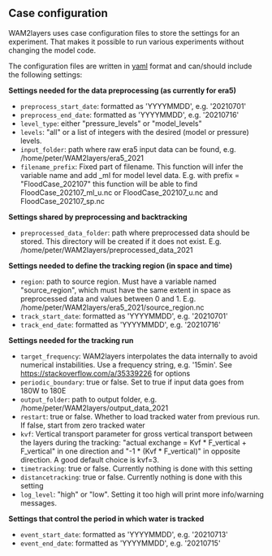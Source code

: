 ## Case configuration

WAM2layers uses case configuration files to store the settings for an
experiment. That makes it possible to run various experiments without changing
the model code.

The configuration files are written in [yaml]() format and can/should include the following settings:

**Settings needed for the data preprocessing (as currently for era5)**
- `preprocess_start_date`: formatted as 'YYYYMMDD', e.g. '20210701'
- `preprocess_end_date`: formatted as 'YYYYMMDD', e.g. '20210716'
- `level_type`: either "pressure_levels" or "model_levels"
- `levels`: "all" or a list of integers with the desired (model or pressure)
  levels.
- `input_folder`: path where raw era5 input data can be found, e.g.
  /home/peter/WAM2layers/era5_2021
- `filename_prefix`: Fixed part of filename. This function will infer the variable
  name and add _ml for model level data. E.g. with prefix = "FloodCase_202107"
  this function will be able to find FloodCase_202107_ml_u.nc or
  FloodCase_202107_u.nc and FloodCase_202107_sp.nc

**Settings shared by preprocessing and backtracking**
- `preprocessed_data_folder`: path where preprocessed data should be stored. This
  directory will be created if it does not exist. E.g.
  /home/peter/WAM2layers/preprocessed_data_2021

**Settings needed to define the tracking region (in space and time)**
- `region`: path to source region. Must have a variable named "source_region",
  which must have the same extent in space as preprocessed data and values
  between 0 and 1. E.g. /home/peter/WAM2layers/era5_2021/source_region.nc
- `track_start_date`: formatted as 'YYYYMMDD', e.g. '20210701'
- `track_end_date`: formatted as 'YYYYMMDD', e.g. '20210716'

**Settings needed for the tracking run**
- `target_frequency`: WAM2layers interpolates the data internally to avoid
  numerical instabilities. Use a frequency string, e.g. '15min'. See
  https://stackoverflow.com/a/35339226 for options
- `periodic_boundary`: true or false. Set to true if input data goes from 180W to
  180E
- `output_folder`: path to output folder, e.g.
  /home/peter/WAM2layers/output_data_2021
- `restart`: true or false. Whether to load tracked water from previous run. If
  false, start from zero tracked water
- `kvf`: Vertical transport parameter for gross vertical transport between the
  layers during the tracking: "actual exchange = Kvf * F_vertical + F_vertical"
  in one direction and "-1 * (Kvf * F_vertical)" in opposite direction. A good
  default choice is kvf=3.
- `timetracking`: true or false. Currently nothing is done with this setting
- `distancetracking`: true or false. Currently nothing is done with this setting
- `log_level`: "high" or "low". Setting it too high will print more info/warning messages.

**Settings that control the period in which water is tracked**
- `event_start_date`: formatted as 'YYYYMMDD', e.g. '20210713'
- `event_end_date`: formatted as 'YYYYMMDD', e.g. '20210715'
